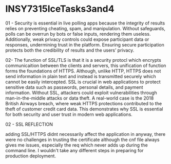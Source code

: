 # INSY7315IceTasks3and4

01 - Security is essential in live polling apps because the integrity of results relies on preventing cheating, spam, and manipulation. Without safeguards, polls can be overrun by bots or false inputs, rendering them useless. Additionally, weak privacy controls could expose participant data or responses, undermining trust in the platform. Ensuring secure participation protects both the credibility of results and the users’ privacy.

02- The function of SSL/TLS is that it is a security protocl which encrypts communicaition between the clients and servers, this unification of function forms the foundations of HTTPS. Although, unlike HTTP, HTTPS does not send information in plain text and instead is transmitted securely which cannot be easily intercepted. SSL is crucial in web applications to protect sensitive data such as passwords, personal details, and payment information. Without SSL, attackers could exploit vulnerabilities through man-in-the-middle attacks or data theft. A real-world case is the 2018 British Airways breach, where weak HTTPS protections contributed to the theft of customer credit card data. This demonstrates why SSL is essential for both security and user trust in modern web applications.

02 - SSL REFLECTION

adding SSL/HTTPS didnt necessarily affect the application in anyway, there were no challenges in trusting the certificate although the cnf file always gives me issues, especially the req which never adds up during the command line. I wouldn't take any different steps in preparing for production deployment. 